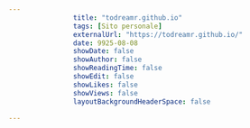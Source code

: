 ---
                title: "todreamr.github.io"
                tags: [Sito personale]
                externalUrl: "https://todreamr.github.io/"
                date: 9925-08-08
                showDate: false
                showAuthor: false
                showReadingTime: false
                showEdit: false
                showLikes: false
                showViews: false
                layoutBackgroundHeaderSpace: false
                ---

